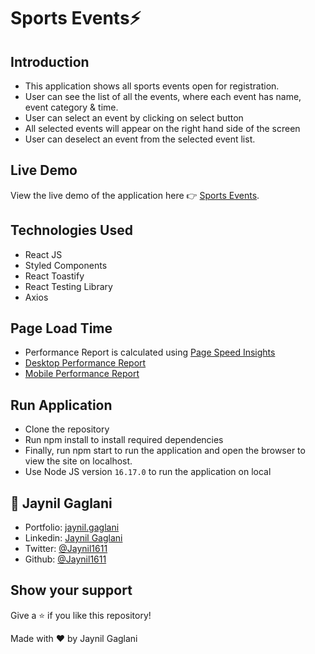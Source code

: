 # Sports Events⚡  

## Introduction
- This application shows all sports events open for registration.
- User can see the list of all the events, where each event has name, event category & time.
- User can select an event by clicking on select button
- All selected events will appear on the right hand side of the screen
- User can deselect an event from the selected event list.

## Live Demo
View the live demo of the application here 👉 [Sports Events](https://sports-events.vercel.app/).


## Technologies Used
- React JS
- Styled Components
- React Toastify
- React Testing Library
- Axios

## Page Load Time
- Performance Report is calculated using [Page Speed Insights](https://pagespeed.web.dev/)
- [Desktop Performance Report](https://pagespeed.web.dev/analysis/https-sports-events-vercel-app/ot9lw2x93b?form_factor=desktop)
- [Mobile Performance Report](https://pagespeed.web.dev/analysis/https-sports-events-vercel-app/ot9lw2x93b?form_factor=mobile)


## Run Application
- Clone the repository
- Run npm install to install required dependencies
- Finally, run npm start to run the application and open the browser to view the site on localhost.
- Use Node JS version `16.17.0` to run the application on local

## 👤 **Jaynil Gaglani**
- Portfolio: [jaynil.gaglani](https://bit.ly/jaynil-profile)
- Linkedin: [Jaynil Gaglani](https://www.linkedin.com/in/jaynilgaglani/)
- Twitter: [@Jaynil1611](https://twitter.com/Jaynil_Gaglani)
- Github: [@Jaynil1611](https://github.com/Jaynil1611)

## Show your support
Give a ⭐️ if you like this repository!

Made with ❤️ by Jaynil Gaglani
